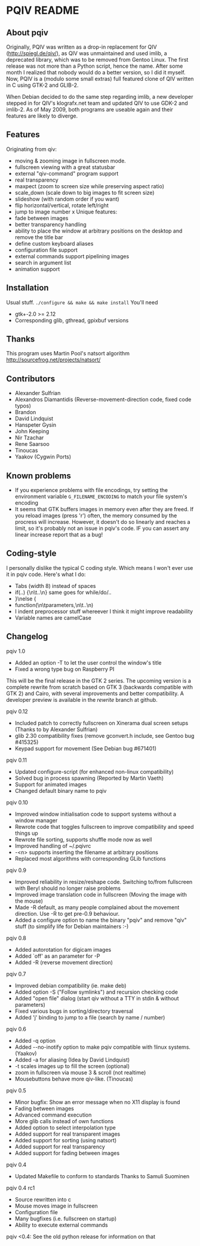 PQIV README
===========

About pqiv
----------

Originally, PQIV was written as a drop-in replacement for QIV
(http://spiegl.de/qiv/), as QIV was unmaintained and used imlib, a deprecated
library, which was to be removed from Gentoo Linux. The first release was not
more than a Python script, hence the name. After some month I realized that
nobody would do a better version, so I did it myself.  Now, PQIV is a (modulo
some small extras) full featured clone of QIV written in C using GTK-2 and
GLIB-2.

When Debian decided to do the same step regarding imlib, a new developer stepped
in for QIV's klografx.net team and updated QIV to use GDK-2 and imlib-2. As of
May 2009, both programs are useable again and their features are likely to
diverge.


Features
--------

Originating from qiv:
 * moving & zooming image in fullscreen mode.
 * fullscreen viewing with a great statusbar
 * external "qiv-command" program support
 * real transparency
 * maxpect (zoom to screen size while preserving aspect ratio)
 * scale_down (scale down to big images to fit screen size)
 * slideshow (with random order if you want)
 * flip horizontal/vertical, rotate left/right
 * jump to image number x
Unique features:
 * fade between images
 * better transparency handling
 * ability to place the window at arbitrary positions on the desktop and remove
   the title bar
 * define custom keyboard aliases
 * configuration file support
 * external commands support pipelining images
 * search in argument list
 * animation support


Installation
------------

Usual stuff. `./configure && make && make install`
You'll need
 * gtk+-2.0 >= 2.12
 * Corresponding glib, gthread, gpixbuf versions


Thanks
------

This program uses Martin Pool's natsort algorithm <http://sourcefrog.net/projects/natsort/>


Contributors
------------

 * Alexander Sulfrian
 * Alexandros Diamantidis (Reverse-movement-direction code, fixed code typos)
 * Brandon
 * David Lindquist
 * Hanspeter Gysin
 * John Keeping
 * Nir Tzachar
 * Rene Saarsoo
 * Tinoucas
 * Yaakov (Cygwin Ports)


Known problems
--------------

 * If you experience problems with file encodings, try setting the environment
   variable `G_FILENAME_ENCODING` to match your file system's encoding
 * It seems that GTK buffers images in memory even after they are freed. If you
   reload images (press 'r') often, the memory consumed by the procress will
   increase. However, it doesn't do so linearly and reaches a limit, so it's
   probably not an issue in pqiv's code. IF you can assert any linear increase
   report that as a bug!


Coding-style
------------

I personally dislike the typical C coding style. Which means I won't ever use
it in pqiv code. Here's what I do:
 * Tabs (width 8) instead of spaces
 * if(..) {\n\t..\n}
   same goes for while/do/..
 * }\nelse {
 * function(\n\tparameters,\n\t..\n)
 * I indent preprocessor stuff whereever I think it might improve readability
 * Variable names are camelCase


Changelog
---------

pqiv 1.0
 * Added an option -T to let the user control the window's title
 * Fixed a wrong type bug on Raspberry PI

 This will be the final release in the GTK 2 series. The upcoming version is a
 complete rewrite from scratch based on GTK 3 (backwards compatible with GTK 2)
 and Cairo, with several improvements and better compatibility. A developer
 preview is available in the *rewrite* branch at github.

pqiv 0.12
 * Included patch to correctly fullscreen on Xinerama dual screen setups
   (Thanks to by Alexander Sulfrian)
 * glib 2.30 compatibility fixes (remove gconvert.h include, see Gentoo bug #415325)
 * Keypad support for movement (See Debian bug #671401)

pqiv 0.11
 * Updated configure-script (for enhanced non-linux compatibility)
 * Solved bug in process spawning (Reported by Martin Vaeth)
 * Support for animated images
 * Changed default binary name to pqiv

pqiv 0.10
 * Improved window initialisation code to support systems without a window manager
 * Rewrote code that toggles fullscreen to improve compatibility and speed
   things up
 * Rewrote file sorting, supports shuffle mode now as well
 * Improved handling of ~/.pqivrc
 * -&lt;n&gt; supports inserting the filename at arbitrary positions
 * Replaced most algorithms with corresponding GLib functions

pqiv 0.9
 * Improved reliability in resize/reshape code. Switching to/from fullscreen with
   Beryl should no longer raise problems
 * Improved image translation code in fullscreen (Moving the image with the mouse)
 * Made -R default, as many people complained about the movement direction. Use
   -R to get pre-0.9 behaviour.
 * Added a configure option to name the binary "pqiv" and remove "qiv" stuff
   (to simplify life for Debian maintainers :-)

pqiv 0.8
 * Added autorotation for digicam images
 * Added `off' as an parameter for -P
 * Added -R (reverse movement direction)
 
pqiv 0.7
 * Improved debian compatibility (ie. make deb)
 * Added option -S ("Follow symlinks") and recursion checking code
 * Added "open file" dialog (start qiv without a TTY in stdin &
   without parameters)
 * Fixed various bugs in sorting/directory traversal
 * Added 'j' binding to jump to a file (search by name / number)
 
pqiv 0.6
 * Added -q option
 * Added --no-inotify option to make pqiv compatible with
   !linux systems. (Yaakov)
 * Added -a for aliasing (Idea by David Lindquist)
 * -t scales images up to fill the screen (optional)
 * zoom in fullscreen via mouse 3 & scroll (not realtime)
 * Mousebuttons behave more qiv-like. (Tinoucas)

pqiv 0.5
 * Minor bugfix: Show an error message when no X11 display
   is found
 * Fading between images
 * Advanced command execution
 * More glib calls instead of own functions
 * Added option to select interpolation type
 * Added support for real transparent images
 * Added support for sorting (using natsort)
 * Added support for real transparency
 * Added support for fading between images

pqiv 0.4
 * Updated Makefile to conform to standards
   Thanks to Samuli Suominen <drac at gentoo.org>
 
pqiv 0.4 rc1
 * Source rewritten into c
 * Mouse moves image in fullscreen
 * Configuration file
 * Many bugfixes (i.e. fullscreen on startup)
 * Ability to execute external commands

pqiv &lt;0.4:
 See the old python release for information on that
